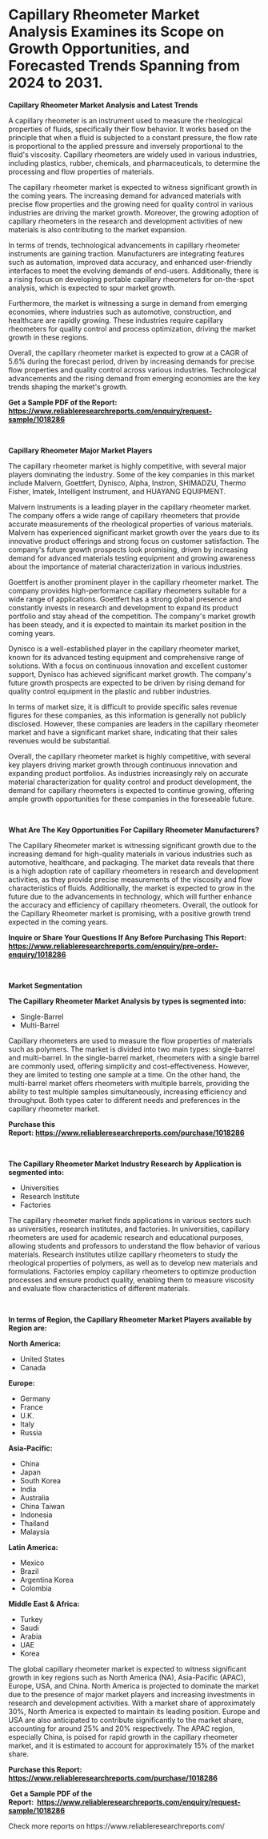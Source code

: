 <p><h1>Capillary Rheometer Market Analysis Examines its Scope on Growth Opportunities, and Forecasted Trends Spanning from 2024 to 2031.</h1></p><p><strong>Capillary Rheometer Market Analysis and Latest Trends</strong></p>
<p><p>A capillary rheometer is an instrument used to measure the rheological properties of fluids, specifically their flow behavior. It works based on the principle that when a fluid is subjected to a constant pressure, the flow rate is proportional to the applied pressure and inversely proportional to the fluid's viscosity. Capillary rheometers are widely used in various industries, including plastics, rubber, chemicals, and pharmaceuticals, to determine the processing and flow properties of materials.</p><p>The capillary rheometer market is expected to witness significant growth in the coming years. The increasing demand for advanced materials with precise flow properties and the growing need for quality control in various industries are driving the market growth. Moreover, the growing adoption of capillary rheometers in the research and development activities of new materials is also contributing to the market expansion.</p><p>In terms of trends, technological advancements in capillary rheometer instruments are gaining traction. Manufacturers are integrating features such as automation, improved data accuracy, and enhanced user-friendly interfaces to meet the evolving demands of end-users. Additionally, there is a rising focus on developing portable capillary rheometers for on-the-spot analysis, which is expected to spur market growth.</p><p>Furthermore, the market is witnessing a surge in demand from emerging economies, where industries such as automotive, construction, and healthcare are rapidly growing. These industries require capillary rheometers for quality control and process optimization, driving the market growth in these regions.</p><p>Overall, the capillary rheometer market is expected to grow at a CAGR of 5.6% during the forecast period, driven by increasing demands for precise flow properties and quality control across various industries. Technological advancements and the rising demand from emerging economies are the key trends shaping the market's growth.</p></p>
<p><strong>Get a Sample PDF of the Report:&nbsp; <a href="https://www.reliableresearchreports.com/enquiry/request-sample/1018286">https://www.reliableresearchreports.com/enquiry/request-sample/1018286</a></strong></p>
<p>&nbsp;</p>
<p><strong>Capillary Rheometer Major Market Players</strong></p>
<p><p>The capillary rheometer market is highly competitive, with several major players dominating the industry. Some of the key companies in this market include Malvern, Goettfert, Dynisco, Alpha, Instron, SHIMADZU, Thermo Fisher, Imatek, Intelligent Instrument, and HUAYANG EQUIPMENT. </p><p>Malvern Instruments is a leading player in the capillary rheometer market. The company offers a wide range of capillary rheometers that provide accurate measurements of the rheological properties of various materials. Malvern has experienced significant market growth over the years due to its innovative product offerings and strong focus on customer satisfaction. The company's future growth prospects look promising, driven by increasing demand for advanced materials testing equipment and growing awareness about the importance of material characterization in various industries.</p><p>Goettfert is another prominent player in the capillary rheometer market. The company provides high-performance capillary rheometers suitable for a wide range of applications. Goettfert has a strong global presence and constantly invests in research and development to expand its product portfolio and stay ahead of the competition. The company's market growth has been steady, and it is expected to maintain its market position in the coming years.</p><p>Dynisco is a well-established player in the capillary rheometer market, known for its advanced testing equipment and comprehensive range of solutions. With a focus on continuous innovation and excellent customer support, Dynisco has achieved significant market growth. The company's future growth prospects are expected to be driven by rising demand for quality control equipment in the plastic and rubber industries.</p><p>In terms of market size, it is difficult to provide specific sales revenue figures for these companies, as this information is generally not publicly disclosed. However, these companies are leaders in the capillary rheometer market and have a significant market share, indicating that their sales revenues would be substantial.</p><p>Overall, the capillary rheometer market is highly competitive, with several key players driving market growth through continuous innovation and expanding product portfolios. As industries increasingly rely on accurate material characterization for quality control and product development, the demand for capillary rheometers is expected to continue growing, offering ample growth opportunities for these companies in the foreseeable future.</p></p>
<p>&nbsp;</p>
<p><strong>What Are The Key Opportunities For Capillary Rheometer Manufacturers?</strong></p>
<p><p>The Capillary Rheometer market is witnessing significant growth due to the increasing demand for high-quality materials in various industries such as automotive, healthcare, and packaging. The market data reveals that there is a high adoption rate of capillary rheometers in research and development activities, as they provide precise measurements of the viscosity and flow characteristics of fluids. Additionally, the market is expected to grow in the future due to the advancements in technology, which will further enhance the accuracy and efficiency of capillary rheometers. Overall, the outlook for the Capillary Rheometer market is promising, with a positive growth trend expected in the coming years.</p></p>
<p><strong>Inquire or Share Your Questions If Any Before Purchasing This Report: <a href="https://www.reliableresearchreports.com/enquiry/pre-order-enquiry/1018286">https://www.reliableresearchreports.com/enquiry/pre-order-enquiry/1018286</a></strong></p>
<p>&nbsp;</p>
<p><strong>Market Segmentation</strong></p>
<p><strong>The Capillary Rheometer Market Analysis by types is segmented into:</strong></p>
<p><ul><li>Single-Barrel</li><li>Multi-Barrel</li></ul></p>
<p><p>Capillary rheometers are used to measure the flow properties of materials such as polymers. The market is divided into two main types: single-barrel and multi-barrel. In the single-barrel market, rheometers with a single barrel are commonly used, offering simplicity and cost-effectiveness. However, they are limited to testing one sample at a time. On the other hand, the multi-barrel market offers rheometers with multiple barrels, providing the ability to test multiple samples simultaneously, increasing efficiency and throughput. Both types cater to different needs and preferences in the capillary rheometer market.</p></p>
<p><strong>Purchase this Report:&nbsp;<a href="https://www.reliableresearchreports.com/purchase/1018286">https://www.reliableresearchreports.com/purchase/1018286</a></strong></p>
<p>&nbsp;</p>
<p><strong>The Capillary Rheometer Market Industry Research by Application is segmented into:</strong></p>
<p><ul><li>Universities</li><li>Research Institute</li><li>Factories</li></ul></p>
<p><p>The capillary rheometer market finds applications in various sectors such as universities, research institutes, and factories. In universities, capillary rheometers are used for academic research and educational purposes, allowing students and professors to understand the flow behavior of various materials. Research institutes utilize capillary rheometers to study the rheological properties of polymers, as well as to develop new materials and formulations. Factories employ capillary rheometers to optimize production processes and ensure product quality, enabling them to measure viscosity and evaluate flow characteristics of different materials.</p></p>
<p>&nbsp;</p>
<p><strong>In terms of Region, the Capillary Rheometer Market Players available by Region are:</strong></p>
<p>
    <p> <strong> North America: </strong>
        <ul>
            <li>United States</li>
            <li>Canada</li>
        </ul>
        </p> 
    <p> <strong> Europe: </strong>
        <ul>
            <li>Germany</li>
            <li>France</li>
            <li>U.K.</li>
            <li>Italy</li>
            <li>Russia</li>
        </ul>
        </p> 
    <p> <strong> Asia-Pacific: </strong>
        <ul>
            <li>China</li>
            <li>Japan</li>
            <li>South Korea</li>
            <li>India</li>
            <li>Australia</li>
            <li>China Taiwan</li>
            <li>Indonesia</li>
            <li>Thailand</li>
            <li>Malaysia</li>
        </ul>
        </p> 
    <p> <strong> Latin America: </strong>
        <ul>
            <li>Mexico</li>
            <li>Brazil</li>
            <li>Argentina Korea</li>
            <li>Colombia</li>
        </ul>
        </p> 
    <p> <strong> Middle East & Africa: </strong>
        <ul>
            <li>Turkey</li>
            <li>Saudi</li>
            <li>Arabia</li>
            <li>UAE</li>
            <li>Korea</li>
        </ul>
    </p>
    </p>
<p><p>The global capillary rheometer market is expected to witness significant growth in key regions such as North America (NA), Asia-Pacific (APAC), Europe, USA, and China. North America is projected to dominate the market due to the presence of major market players and increasing investments in research and development activities. With a market share of approximately 30%, North America is expected to maintain its leading position. Europe and USA are also anticipated to contribute significantly to the market share, accounting for around 25% and 20% respectively. The APAC region, especially China, is poised for rapid growth in the capillary rheometer market, and it is estimated to account for approximately 15% of the market share.</p></p>
<p><strong>Purchase this Report: <a href="https://www.reliableresearchreports.com/purchase/1018286">https://www.reliableresearchreports.com/purchase/1018286</a></strong></p>
<p>&nbsp;<strong>Get a Sample PDF of the Report:&nbsp;&nbsp;<a href="https://www.reliableresearchreports.com/enquiry/request-sample/1018286">https://www.reliableresearchreports.com/enquiry/request-sample/1018286</a></strong></p>
<p><strong></strong></p>
<p>Check more reports on https://www.reliableresearchreports.com/</p>